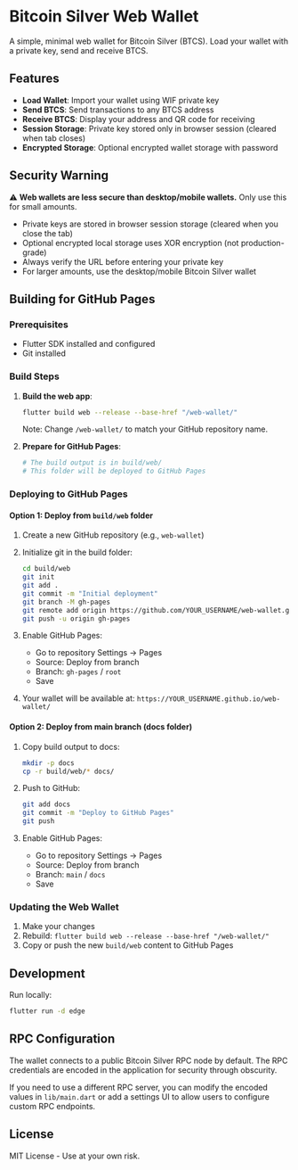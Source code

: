 # Bitcoin Silver Web Wallet

A simple, minimal web wallet for Bitcoin Silver (BTCS). Load your wallet with a private key, send and receive BTCS.

## Features

- **Load Wallet**: Import your wallet using WIF private key
- **Send BTCS**: Send transactions to any BTCS address
- **Receive BTCS**: Display your address and QR code for receiving
- **Session Storage**: Private key stored only in browser session (cleared when tab closes)
- **Encrypted Storage**: Optional encrypted wallet storage with password

## Security Warning

⚠️ **Web wallets are less secure than desktop/mobile wallets.** Only use this for small amounts.

- Private keys are stored in browser session storage (cleared when you close the tab)
- Optional encrypted local storage uses XOR encryption (not production-grade)
- Always verify the URL before entering your private key
- For larger amounts, use the desktop/mobile Bitcoin Silver wallet

## Building for GitHub Pages

### Prerequisites

- Flutter SDK installed and configured
- Git installed

### Build Steps

1. **Build the web app**:
   ```bash
   flutter build web --release --base-href "/web-wallet/"
   ```

   Note: Change `/web-wallet/` to match your GitHub repository name.

3. **Prepare for GitHub Pages**:
   ```bash
   # The build output is in build/web/
   # This folder will be deployed to GitHub Pages
   ```

### Deploying to GitHub Pages

#### Option 1: Deploy from `build/web` folder

1. Create a new GitHub repository (e.g., `web-wallet`)

2. Initialize git in the build folder:
   ```bash
   cd build/web
   git init
   git add .
   git commit -m "Initial deployment"
   git branch -M gh-pages
   git remote add origin https://github.com/YOUR_USERNAME/web-wallet.git
   git push -u origin gh-pages
   ```

3. Enable GitHub Pages:
   - Go to repository Settings → Pages
   - Source: Deploy from branch
   - Branch: `gh-pages` / `root`
   - Save

4. Your wallet will be available at: `https://YOUR_USERNAME.github.io/web-wallet/`

#### Option 2: Deploy from main branch (docs folder)

1. Copy build output to docs:
   ```bash
   mkdir -p docs
   cp -r build/web/* docs/
   ```

2. Push to GitHub:
   ```bash
   git add docs
   git commit -m "Deploy to GitHub Pages"
   git push
   ```

3. Enable GitHub Pages:
   - Go to repository Settings → Pages
   - Source: Deploy from branch
   - Branch: `main` / `docs`
   - Save

### Updating the Web Wallet

1. Make your changes
2. Rebuild: `flutter build web --release --base-href "/web-wallet/"`
3. Copy or push the new `build/web` content to GitHub Pages

## Development

Run locally:
```bash
flutter run -d edge
```

## RPC Configuration

The wallet connects to a public Bitcoin Silver RPC node by default. The RPC credentials are encoded in the application for security through obscurity.

If you need to use a different RPC server, you can modify the encoded values in `lib/main.dart` or add a settings UI to allow users to configure custom RPC endpoints.

## License

MIT License - Use at your own risk.

